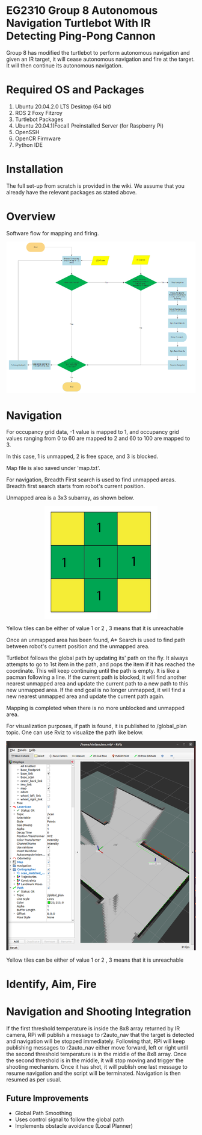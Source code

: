 # EG2310 Group 8 Autonomous Navigation Turtlebot With IR Detecting Ping-Pong Cannon

Group 8 has modified the turtlebot to perform autonomous navigation and given an IR target, it will cease autonomous navigation and fire at the target. It will then continue its autonomous navigation.

# Required OS and Packages
1) Ubuntu 20.04.2.0 LTS Desktop (64 bit)
2) ROS 2 Foxy Fitzroy
3) Turtlebot Packages
4) Ubuntu 20.04.1(Focal) Preinstalled Server (for Raspberry Pi)
5) OpenSSH
6) OpenCR Firmware
7) Python IDE

# Installation
The full set-up from scratch is provided in the wiki. We assume that you already have the relevant packages as stated above.

# Overview
Software flow for mapping and firing.

<p align="center">
	<img src="doc/soft_flow.png" width="750"/>
</p>

# Navigation
For occupancy grid data, -1 value is mapped to 1, and occupancy grid values ranging from 0 to 60 are mapped to 2 and 60 to 100 are mapped to 3.

In this case, 1 is unmapped, 2 is free space, and 3 is blocked.

Map file is also saved under 'map.txt'.

For navigation, Breadth First search is used to find unmapped areas. Breadth first search starts from robot's current position.

Unmapped area is a 3x3 subarray, as shown below.

<p align="center">
	<img src="doc/unmapped.png" width="300"/>
	<p>Yellow tiles can be either of value 1 or 2 , 3 means that it is unreachable</p>
</p>


Once an unmapped area has been found, A* Search is used to find path between robot's current position and the unmapped area.

Turtlebot follows the global path by updating its' path on the fly. It always attempts to go to 1st item in the path, and pops the item if it has reached the coordinate. This will keep continuing until the path is empty. It is like a pacman following a line. If the current path is blocked, it will find another nearest unmapped area and update the current path to a new path to this new unmapped area. If the end goal is no longer unmapped, it will find a new nearest unmapped area and update the current path again.

Mapping is completed when there is no more unblocked and unmapped area.

For visualization purposes, if path is found, it is published to /global_plan topic. One can use Rviz to visualize the path like below.

<p align="center">
	<img src="doc/pathonlyu.png" width="600"/>
	<p>Yellow tiles can be either of value 1 or 2 , 3 means that it is unreachable</p>
</p>

# Identify, Aim, Fire


# Navigation and Shooting Integration
If the first threshold temperature is inside the 8x8 array returned by IR camera, RPi will publish a message to r2auto_nav that the target is detected and navigation will be stopped immediately. Following that, RPi will keep publishing messages to r2auto_nav either move forward, left or right until the second threshold temperature is in the middle of the 8x8 array. Once the second threshold is in the middle, it will stop moving and trigger the shooting mechanism. Once it has shot, it will publish one last message to resume navigation and the script will be terminated. Navigation is then resumed as per usual.


## Future Improvements
* Global Path Smoothing
* Uses control signal to follow the global path
* Implements obstacle avoidance (Local Planner)
	
	


